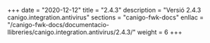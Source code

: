+++
date        = "2020-12-12"
title       = "2.4.3"
description = "Versió 2.4.3 canigo.integration.antivirus"
sections    = "canigo-fwk-docs"
enllac		= "/canigo-fwk-docs/documentacio-llibreries/canigo.integration.antivirus/2.4.3/"
weight		= 6
+++
